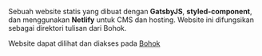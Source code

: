 Sebuah website statis yang dibuat dengan **GatsbyJS**, **styled-component**, dan menggunakan **Netlify** untuk CMS dan hosting. Website ini difungsikan sebagai direktori tulisan dari Bohok.

Website dapat dilihat dan diakses pada [Bohok](https://bohok.netlify.app/)
